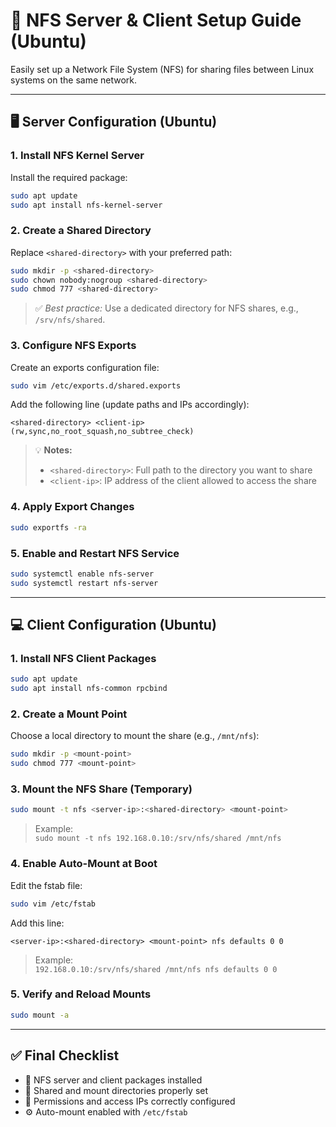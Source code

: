 # 📡 NFS Server & Client Setup Guide (Ubuntu)

Easily set up a Network File System (NFS) for sharing files between Linux systems on the same network.

---

## 🖥️ Server Configuration (Ubuntu)

### 1. Install NFS Kernel Server

Install the required package:

```bash
sudo apt update
sudo apt install nfs-kernel-server
```

### 2. Create a Shared Directory

Replace `<shared-directory>` with your preferred path:

```bash
sudo mkdir -p <shared-directory>
sudo chown nobody:nogroup <shared-directory>
sudo chmod 777 <shared-directory>
```

> ✅ *Best practice:* Use a dedicated directory for NFS shares, e.g., `/srv/nfs/shared`.

### 3. Configure NFS Exports

Create an exports configuration file:

```bash
sudo vim /etc/exports.d/shared.exports
```

Add the following line (update paths and IPs accordingly):

```
<shared-directory> <client-ip>(rw,sync,no_root_squash,no_subtree_check)
```

> 💡 **Notes:**  
> - `<shared-directory>`: Full path to the directory you want to share  
> - `<client-ip>`: IP address of the client allowed to access the share  

### 4. Apply Export Changes

```bash
sudo exportfs -ra
```

### 5. Enable and Restart NFS Service

```bash
sudo systemctl enable nfs-server
sudo systemctl restart nfs-server
```

---

## 💻 Client Configuration (Ubuntu)

### 1. Install NFS Client Packages

```bash
sudo apt update
sudo apt install nfs-common rpcbind
```

### 2. Create a Mount Point

Choose a local directory to mount the share (e.g., `/mnt/nfs`):

```bash
sudo mkdir -p <mount-point>
sudo chmod 777 <mount-point>
```

### 3. Mount the NFS Share (Temporary)

```bash
sudo mount -t nfs <server-ip>:<shared-directory> <mount-point>
```

> Example:  
> `sudo mount -t nfs 192.168.0.10:/srv/nfs/shared /mnt/nfs`

### 4. Enable Auto-Mount at Boot

Edit the fstab file:

```bash
sudo vim /etc/fstab
```

Add this line:

```
<server-ip>:<shared-directory> <mount-point> nfs defaults 0 0
```

> Example:  
> `192.168.0.10:/srv/nfs/shared /mnt/nfs nfs defaults 0 0`

### 5. Verify and Reload Mounts

```bash
sudo mount -a
```

---

## ✅ Final Checklist

- 🔄 NFS server and client packages installed  
- 📁 Shared and mount directories properly set  
- 🔐 Permissions and access IPs correctly configured  
- ⚙️ Auto-mount enabled with `/etc/fstab`  

